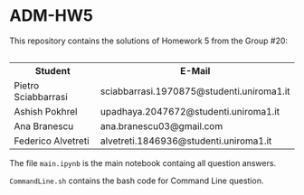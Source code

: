 # ADM-HW5

This repository contains the solutions of Homework 5 from the Group #20:

<div style="float: left;">
    <table>
        <tr>
            <th>Student</th>
            <th>E-Mail</th>
        </tr>
        <tr>
            <td>Pietro Sciabbarrasi</td>
            <td>sciabbarrasi.1970875@studenti.uniroma1.it</td>
        </tr>
        <tr>
            <td>Ashish Pokhrel</td>
            <td>upadhaya.2047672@studenti.uniroma1.it</td>
        </tr>
        <tr>
            <td>Ana Branescu</td>
            <td>ana.branescu03@gmail.com</td>
        </tr>
        <tr>
            <td>Federico Alvetreti</td>
            <td>alvetreti.1846936@studenti.uniroma1.it</td>
    </table>
</div>

The file `main.ipynb` is the main notebook containg all question answers.

`CommandLine.sh` contains the bash code for Command Line question.

